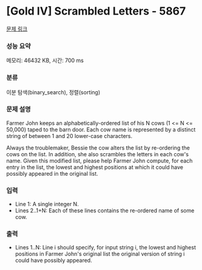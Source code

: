 # [Gold IV] Scrambled Letters - 5867 

[문제 링크](https://www.acmicpc.net/problem/5867) 

### 성능 요약

메모리: 46432 KB, 시간: 700 ms

### 분류

이분 탐색(binary_search), 정렬(sorting)

### 문제 설명

<p>Farmer John keeps an alphabetically-ordered list of his N cows (1 <= N <= 50,000) taped to the barn door.  Each cow name is represented by a distinct string of between 1 and 20 lower-case characters.</p><p>Always the troublemaker, Bessie the cow alters the list by re-ordering the cows on the list.  In addition, she also scrambles the letters in each cow's name.  Given this modified list, please help Farmer John compute, for each entry in the list, the lowest and highest positions at which it could have possibly appeared in the original list.</p>

### 입력 

 <ul><li>Line 1: A single integer N.</li><li>Lines 2..1+N: Each of these lines contains the re-ordered name of some cow.</li></ul>

### 출력 

 <ul><li>Lines 1..N: Line i should specify, for input string i, the lowest and highest positions in Farmer John's original list the original version of string i could have possibly appeared.</li></ul>


